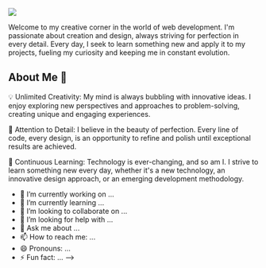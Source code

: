 ![](https://github.com/AnyelaGil/IMG/blob/main/Banner-git.jpg)
<p>Welcome to my creative corner in the world of web development. I'm passionate about creation and design, always striving for perfection in every detail. Every day, I seek to learn something new and apply it to my projects, fueling my curiosity and keeping me in constant evolution.</p>
<h2>About Me 🚀</h2>
<p>💡 Unlimited Creativity: My mind is always bubbling with innovative ideas. I enjoy exploring new perspectives and approaches to problem-solving, creating unique and engaging experiences.

🎨 Attention to Detail: I believe in the beauty of perfection. Every line of code, every design, is an opportunity to refine and polish until exceptional results are achieved.

🌱 Continuous Learning: Technology is ever-changing, and so am I. I strive to learn something new every day, whether it's a new technology, an innovative design approach, or an emerging development methodology.</p>

- 🔭 I’m currently working on ...
- 🌱 I’m currently learning ...
- 👯 I’m looking to collaborate on ...
- 🤔 I’m looking for help with ...
- 💬 Ask me about ...
- 📫 How to reach me: ...
- 😄 Pronouns: ...
- ⚡ Fun fact: ...
-->
